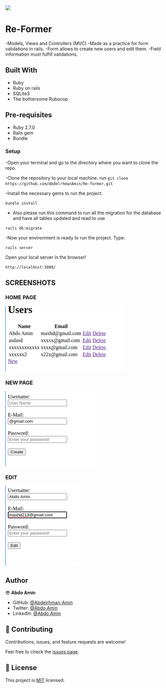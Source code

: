 ![](https://img.shields.io/badge/Microverse-blueviolet)

# Re-Former

-Models, Views and Controllers (MVC)
-Made as a practice for form validations in rails.
-Form allows to create new users and edit them.
-Field information must fulfill validations.

## Built With
- Ruby
- Ruby on rails
- SQLite3
- The bothersome Rubocop

## Pre-requisites
- Ruby 2.7.0
- Rails gem
- Bundle

### Setup

-Open your terminal and go to the directory where you want to clone the repo.

-Clone the repository to your local machine. 
run `git clone https://github.com/AbdelrhmanAmin/Re-former.git`

-Install the necessary gems to run the project. 
```
bundle install
```

- Also please run this command to run all the migration for the database and have all tables updated and read to use 
```
rails db:migrate
```

-Now your environment is ready to run the project. Type:
```
rails server
```
Open your local server in the browser!
```
http://localhost:3000/
```
## SCREENSHOTS
  ### HOME PAGE
  ![screenshot](Index.png)
  ### NEW PAGE
  ![screenshot](NEW.png)
  ### EDIT
  ![screenshot](EDIT.png)

## Author

😎 **Abdo Amin**

- GitHub: [@Abdelrhman-Amin](https://github.com/AbdelrhmanAmin)
- Twitter: [@Abdo Amin](https://twitter.com/AbdoAmi60489112)
- LinkedIn: [@Abdo Amin](https://www.linkedin.com/in/abdoamin/)

## 🤝 Contributing

Contributions, issues, and feature requests are welcome!

Feel free to check the [issues page](https://github.com/AbdelrhmanAmin/reformer/issues).

## 📝 License

This project is [MIT](./LICENSE) licensed.
